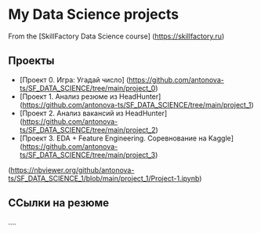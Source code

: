 # My Data Science projects

From the [SkillFactory Data Science course] (https://skillfactory.ru)

## Проекты

* [Проект 0. Игра: Угадай число] (https://github.com/antonova-ts/SF_DATA_SCIENCE/tree/main/project_0)
* [Проект 1. Анализ резюме из HeadHunter] (https://github.com/antonova-ts/SF_DATA_SCIENCE/tree/main/project_1)
* [Проект 2. Анализ вакансий из HeadHunter] (https://github.com/antonova-ts/SF_DATA_SCIENCE/tree/main/project_2)
* [Проект 3. EDA + Feature Engineering. Соревнование на Kaggle] (https://github.com/antonova-ts/SF_DATA_SCIENCE/tree/main/project_3)

(https://nbviewer.org/github/antonova-ts/SF_DATA_SCIENCE_1/blob/main/project_1/Project-1.ipynb)

## ССылки на резюме

....
